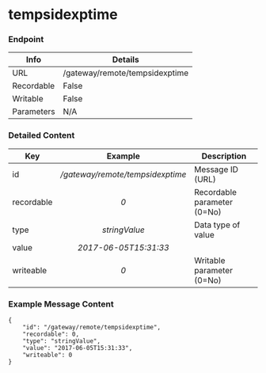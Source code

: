 # tempsidexptime



### Endpoint

| Info  | Details |
| ------------- | ------------- |
| URL   | /gateway/remote/tempsidexptime   |
| Recordable   | False   |
| Writable   | False   |
| Parameters  | N/A |

### Detailed Content

|  Key  | Example | Description |
| ------------- | :------: | ------------------------------ |
|  id | _/gateway/remote/tempsidexptime_ | Message ID (URL) |
|  recordable | _0_ | Recordable parameter (0=No) |
|  type | _stringValue_ | Data type of value |
|  value | _2017-06-05T15:31:33_ |  |
|  writeable | _0_ | Writable parameter (0=No) |



### Example Message Content
```
{
    "id": "/gateway/remote/tempsidexptime",
    "recordable": 0,
    "type": "stringValue",
    "value": "2017-06-05T15:31:33",
    "writeable": 0
}
```
